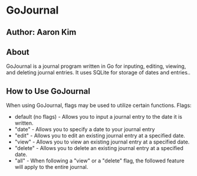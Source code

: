 # GoJournal
## Author: Aaron Kim

## About
GoJournal is a journal program written in Go for inputing, editing, viewing, and deleting journal entries. It uses SQLite for storage of dates and entries..

## How to Use GoJournal
When using GoJournal, flags may be used to utilize certain functions.
Flags:
- default (no flags) - Allows you to input a journal entry to the date it is written. 
- "date" - Allows you to specify a date to your journal entry
- "edit" - Allows you to edit an existing journal entry at a specified date.
- "view" - Allows you to view an existing journal entry at a specified date.
- "delete" - Allows you to delete an existing journal entry at a specified date.
- "all" - When following a "view" or a "delete" flag, the followed feature will apply to the entire journal.
